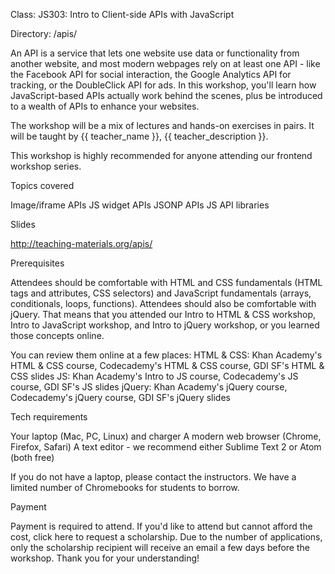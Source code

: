 Class: JS303: Intro to Client-side APIs with JavaScript

Directory: /apis/

An API is a service that lets one website use data or functionality from another website, and most modern webpages rely on at least one API - like the Facebook API for social interaction, the Google Analytics API for tracking, or the DoubleClick API for ads. In this workshop, you'll learn how JavaScript-based APIs actually work behind the scenes, plus be introduced to a wealth of APIs to enhance your websites.

The workshop will be a mix of lectures and hands-on exercises in pairs. It will be taught by {{ teacher_name }}, {{ teacher_description }}.

This workshop is highly recommended for anyone attending our frontend workshop series.

Topics covered

Image/iframe APIs
JS widget APIs
JSONP APIs
JS API libraries

Slides

http://teaching-materials.org/apis/ 

Prerequisites

Attendees should be comfortable with HTML and CSS fundamentals (HTML tags and attributes, CSS selectors) and JavaScript fundamentals (arrays, conditionals, loops, functions). Attendees should also be comfortable with jQuery. That means that you attended our Intro to HTML & CSS workshop, Intro to JavaScript workshop, and Intro to jQuery workshop, or you learned those concepts online.

You can review them online at a few places:
HTML & CSS: Khan Academy's HTML & CSS course, Codecademy's HTML & CSS course, GDI SF's HTML & CSS slides
JS: Khan Academy's Intro to JS course, Codecademy's JS course, GDI SF's JS slides
jQuery: Khan Academy's jQuery course, Codecademy's jQuery course, GDI SF's jQuery slides

Tech requirements

Your laptop (Mac, PC, Linux) and charger
A modern web browser (Chrome, Firefox, Safari)
A text editor - we recommend either Sublime Text 2 or Atom (both free)

If you do not have a laptop, please contact the instructors. We have a limited number of Chromebooks for students to borrow.

Payment

Payment is required to attend. If you'd like to attend but cannot afford the cost, click here to request a scholarship. Due to the number of applications, only the scholarship recipient will receive an email a few days before the workshop. Thank you for your understanding!

